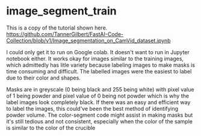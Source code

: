# image_segment_train
This is a copy of the tutorial shown here. https://github.com/TannerGilbert/FastAI-Code-Collection/blob/v1/Image_segmentation_on_CamVid_dataset.ipynb <br />

I could only get it to run on Google colab. It doesn't want to run in Jupyter notebook either. It works okay for images similar to the training images, 
which admittedly has litle variety because labeling images to make masks is time consuming and difficult. The labelled images were the easiest to label due to their color and shapes. <br />

Masks are in greyscale (0 being black and 255 being white) with pixel value of 1 being powder and pixel value of 0 being not powder which is why the label images look completely black.
If there was an easy and efficient way to label the images, this could've been the best method of identifying powder volume. The color-segment code might assist in making masks but it's still tedious and not consistent, especially when the color of the sample is similar to the color of the crucible
